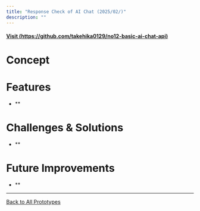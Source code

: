 ```yaml
---
title: "Response Check of AI Chat (2025/02/)"
description: ""
---
```


#### [Visit (https://github.com/takehika0129/no12-basic-ai-chat-api)](https://github.com/takehika0129/no12-basic-ai-chat-api)


# **Concept**


# **Features**
- **

# **Challenges & Solutions**
- **

  
# **Future Improvements**
- **

  

---
[Back to All Prototypes](../index.md)
